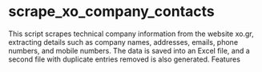# scrape_xo_company_contacts
This script scrapes technical company information from the website xo.gr, extracting details such as company names, addresses, emails, phone numbers, and mobile numbers. The data is saved into an Excel file, and a second file with duplicate entries removed is also generated.  Features
